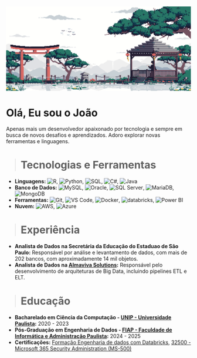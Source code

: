 <p align="center">
  <img alt="Jhegue" src="./img/backgroundd.gif">
</p>


# Olá, Eu sou o João

Apenas mais um desenvolvedor apaixonado por tecnologia e sempre em busca de novos desafios e aprendizados. Adoro explorar novas ferramentas e linguagens.

> # Tecnologias e Ferramentas

- **Linguagens:** ![R](https://img.shields.io/badge/-R-black?style=flat-square&logo=R), ![Python](https://img.shields.io/badge/-Python-black?style=flat-square&logo=python), ![SQL](https://img.shields.io/badge/-SQL-black?style=flat-square&logo=mysql), ![C#](https://img.shields.io/badge/-C%23-black?style=flat-square&logo=c-sharp), ![Java](https://img.shields.io/badge/-Java-black?style=flat-square&logo=java)
- **Banco de Dados:** ![MySQL](https://img.shields.io/badge/-MySQL-black?style=flat-square&logo=mysql), ![Oracle](https://img.shields.io/badge/-Oracle-black?style=flat-square&logo=oracle), ![SQL Server](https://img.shields.io/badge/-SQL%20Server-black?style=flat-square&logo=microsoft-sql-server), ![MariaDB](https://img.shields.io/badge/-MariaDB-black?style=flat-square&logo=mariadb), ![MongoDB](https://img.shields.io/badge/-MongoDB-black?style=flat-square&logo=mongodb)
- **Ferramentas:** ![Git](https://img.shields.io/badge/-Git-black?style=flat-square&logo=git), ![VS Code](https://img.shields.io/badge/-VS%20Code-black?style=flat-square&logo=visual-studio-code), ![Docker](https://img.shields.io/badge/-Docker-black?style=flat-square&logo=docker), ![databricks](https://img.shields.io/badge/-databricks-black?style=flat-square&logo=databricks), ![Power BI](https://img.shields.io/badge/-Power%20BI-black?style=flat-square&logo=power-bi)
- **Nuvem:** ![AWS](https://img.shields.io/badge/-AWS-black?style=flat-square&logo=amazon-aws), ![Azure](https://img.shields.io/badge/-Azure-black?style=flat-square&logo=microsoft-azure)

> # Experiência

- **Analista de Dados na Secretária da Educação do Estaduao de São Paulo:** Responsável por análise e levantamento de dados, com mais de 202 bancos, com aproximadamente 14 mil objetos.
- **Analista de Dados na [Almaviva Solutions](https://www.almavivasolutions.com.br/pt-br/portal/home):** Responsável pelo desenvolvimento de arquiteturas de Big Data, incluindo pipelines ETL e ELT.

> # Educação

- **Bacharelado em Ciência da Computação - [UNIP - Universidade Paulista](#):** 2020 - 2023
- **Pós-Graduação em Engenharia de Dados - [FIAP - Faculdade de Informática e Administração Paulista](#):** 2024 - 2025
- **Certificações:** [Formação Engenharia de dados com Databricks](#), [32500 - Microsoft 365 Security 
Administration (MS-500)](#)
